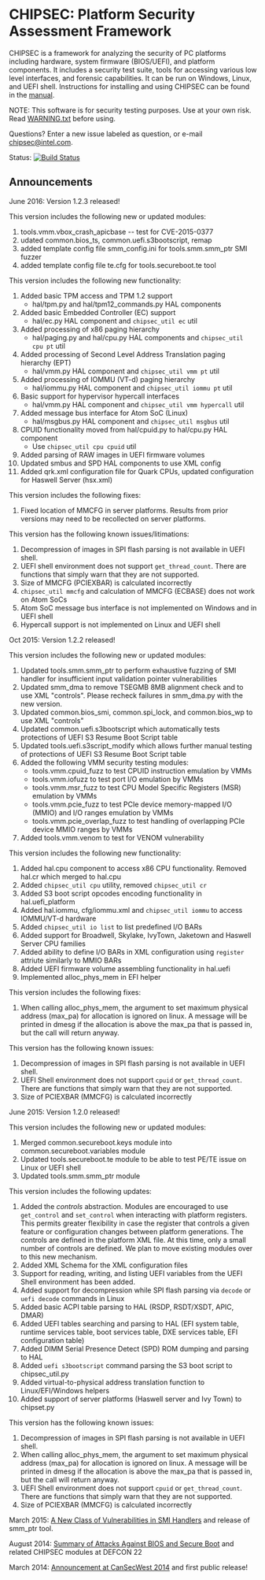 CHIPSEC: Platform Security Assessment Framework
===============================================

CHIPSEC is a framework for analyzing the security of PC platforms including hardware, system firmware (BIOS/UEFI), and platform components. It includes a security test suite, tools for accessing various low level interfaces, and forensic capabilities. It can be run on Windows, Linux, and UEFI shell. Instructions for installing and using CHIPSEC can be found in the [manual](chipsec-manual.pdf).

NOTE: This software is for security testing purposes. Use at your own risk. Read [WARNING.txt](source/tool/WARNING.txt) before using.

Questions? Enter a new issue labeled as question, or e-mail chipsec@intel.com.

Status: [![Build Status](https://travis-ci.org/chipsec/chipsec.svg?branch=master)](https://travis-ci.org/chipsec/chipsec)

Announcements
-------------

June 2016: Version 1.2.3 released! 

This version includes the following new or updated modules:

1. tools.vmm.vbox_crash_apicbase -- test for CVE-2015-0377
2. udated common.bios_ts, common.uefi.s3bootscript, remap
3. added template config file smm_config.ini for tools.smm.smm_ptr SMI fuzzer
4. added template config file te.cfg for tools.secureboot.te tool

This version includes the following new functionality:

1. Added basic TPM access and TPM 1.2 support
   * hal/tpm.py and hal/tpm12_commands.py HAL components
2. Added basic Embedded Controller (EC) support
   * hal/ec.py HAL component and ``chipsec_util ec`` util
3. Added processing of x86 paging hierarchy
   * hal/paging.py and hal/cpu.py HAL components and ``chipsec_util cpu pt`` util 
4. Added processing of Second Level Address Translation paging hierarchy (EPT)
   * hal/vmm.py HAL component and ``chipsec_util vmm pt`` util 
5. Added processing of IOMMU (VT-d) paging hierarchy
   * hal/iommu.py HAL component and ``chipsec_util iommu pt`` util 
6. Basic support for hypervisor hypercall interfaces
   * hal/vmm.py HAL component and ``chipsec_util vmm hypercall`` util
7. Added message bus interface for Atom SoC (Linux)
   * hal/msgbus.py HAL component and ``chipsec_util msgbus`` util
8. CPUID functionality moved from hal/cpuid.py to hal/cpu.py HAL component
   * Use ``chipsec_util cpu cpuid`` util
9. Added parsing of RAW images in UEFI firmware volumes
10. Updated smbus and SPD HAL components to use XML config
11. Added qrk.xml configuration file for Quark CPUs, updated configuration for Haswell Server (hsx.xml)

This version includes the following fixes:

1. Fixed location of MMCFG in server platforms. Results from prior versions may need to be recollected on server platforms.

This version has the following known issues/litimations:

1. Decompression of images in SPI flash parsing is not available in UEFI shell.
2. UEFI shell environment does not support ``get_thread_count``. There are functions that simply warn that they are not supported.
3. Size of MMCFG (PCIEXBAR) is calculated incorrectly
4. ``chipsec_util mmcfg`` and calculation of MMCFG (ECBASE) does not work on Atom SoCs
5. Atom SoC message bus interface is not implemented on Windows and in UEFI shell
6. Hypercall support is not implemented on Linux and UEFI shell



Oct 2015: Version 1.2.2 released! 

This version includes the following new or updated modules:

1. Updated tools.smm.smm_ptr to perform exhaustive fuzzing of SMI handler for insufficient input validation pointer vulnerabilities
2. Updated smm_dma to remove TSEGMB 8MB alignment check and to use XML "controls". Please recheck failures in smm_dma.py with the new version.
3. Updated common.bios_smi, common.spi_lock, and common.bios_wp to use XML "controls"
4. Updated common.uefi.s3bootscript which automatically tests protections of UEFI S3 Resume Boot Script table
5. Updated tools.uefi.s3script_modify which allows further manual testing of protections of UEFI S3 Resume Boot Script table
6. Added the following VMM security testing modules:
    * tools.vmm.cpuid_fuzz to test CPUID instruction emulation by VMMs
    * tools.vmm.iofuzz to test port I/O emulation by VMMs
    * tools.vmm.msr_fuzz to test CPU Model Specific Registers (MSR) emulation by VMMs
    * tools.vmm.pcie_fuzz to test PCIe device memory-mapped I/O (MMIO) and I/O ranges emulation by VMMs
    * tools.vmm.pcie_overlap_fuzz to test handling of overlapping PCIe device MMIO ranges by VMMs
7. Added tools.vmm.venom to test for VENOM vulnerability

This version includes the following new functionality:

1. Added hal.cpu component to access x86 CPU functionality. Removed hal.cr which merged to hal.cpu
2. Added ``chipsec_util cpu`` utility, removed ``chipsec_util cr``
3. Added S3 boot script opcodes encoding functionality in hal.uefi_platform
4. Added hal.iommu, cfg/iommu.xml and ``chipsec_util iommu`` to access IOMMU/VT-d hardware
5. Added ``chipsec_util io list`` to list predefined I/O BARs
6. Added support for Broadwell, Skylake, IvyTown, Jaketown and Haswell Server CPU families
7. Added ability to define I/O BARs in XML configuration using ``register`` attriute similarly to MMIO BARs
8. Added UEFI firmware volume assembling functionality in hal.uefi
9. Implemented alloc_phys_mem in EFI helper

This version includes the following fixes:

1. When calling alloc_phys_mem, the argument to set maximum physical address (max_pa) for allocation is ignored on linux. A message will be printed in dmesg if the allocation is above the max_pa that is passed in, but the call will return anyway.

This version has the following known issues:

1. Decompression of images in SPI flash parsing is not available in UEFI shell.
2. UEFI Shell environment does not support ``cpuid`` or ``get_thread_count``. There are functions that simply warn that they are not supported.
3. Size of PCIEXBAR (MMCFG) is calculated incorrectly



June 2015: Version 1.2.0 released! 

This version includes the following new or updated modules:

1. Merged common.secureboot.keys module into common.secureboot.variables module
2. Updated tools.secureboot.te module to be able to test PE/TE issue on Linux or UEFI shell
3. Updated tools.smm.smm_ptr module

This version includes the following updates:

1. Added the *controls* abstraction. Modules are encouraged to use
``get_control`` and ``set_control`` when interacting with platform
registers. This permits greater flexibility in case the register that
controls a given feature or configuration changes between platform
generations. The controls are defined in the platform XML file. At this
time, only a small number of controls are defined. We plan to move
existing modules over to this new mechanism.
2. Added XML Schema for the XML configuration files
3. Support for reading, writing, and listing UEFI variables from the
UEFI Shell environment has been added.
4. Added support for decompression while SPI flash parsing via
``decode`` or ``uefi decode`` commands in Linux
5. Added basic ACPI table parsing to HAL (RSDP, RSDT/XSDT, APIC, DMAR)
6. Added UEFI tables searching and parsing to HAL (EFI system table,
runtime services table, boot services table, DXE services table, EFI
configuration table)
7. Added DIMM Serial Presence Detect (SPD) ROM dumping and parsing to
HAL
8. Added ``uefi s3bootscript`` command parsing the S3 boot script to
chipsec_util.py
9. Added virtual-to-physical address translation function to
Linux/EFI/Windows helpers
10. Added support of server platforms (Haswell server and Ivy Town) to
chipset.py

This version has the following known issues:

1. Decompression of images in SPI flash parsing is not available in UEFI
shell.
2. When calling alloc_phys_mem, the argument to set maximum physical
address (max_pa) for allocation is ignored on linux. A message will be
printed in dmesg if the allocation is above the max_pa that is passed
in, but the call will return anyway.
3. UEFI Shell environment does not support ``cpuid`` or
``get_thread_count``. There are functions that simply warn that they are
not supported.
4. Size of PCIEXBAR (MMCFG) is calculated incorrectly


March 2015: [A New Class of Vulnerabilities in SMI Handlers](https://cansecwest.com/slides/2015/A%20New%20Class%20of%20Vulnin%20SMI%20-%20Andrew%20Furtak.pdf) and release of smm_ptr tool. 

August 2014: [Summary of Attacks Against BIOS and Secure Boot](https://media.defcon.org/DEF%20CON%2022/DEF%20CON%2022%20presentations/Bulygin,%20Bazhaniul,%20Furtak,%20and%20Loucaides%20-%20Updated/DEFCON-22-Bulygin-Bazhaniul-Furtak-Loucaides-Summary-of-attacks-against-BIOS-UPDATED.pdf) and related CHIPSEC modules at DEFCON 22

March 2014: [Announcement at CanSecWest 2014](https://cansecwest.com/slides/2014/Platform%20Firmware%20Security%20Assessment%20wCHIPSEC-csw14-final.pdf) and first public release!

